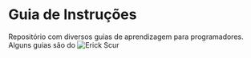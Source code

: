 # Guia de Instruções

Repositório com diversos guias de aprendizagem para programadores. Alguns guias são do ![Erick Scur](#https://www.instagram.com/umporcentoprog?igsh=MTdza2lvNXF6eDIxYw==)
